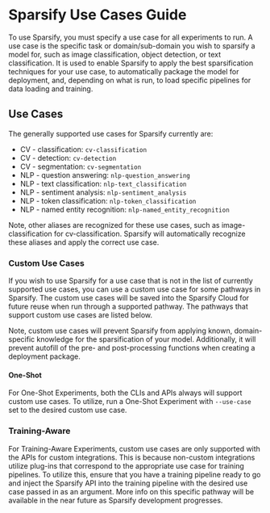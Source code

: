 <!--
Copyright (c) 2021 - present / Neuralmagic, Inc. All Rights Reserved.

Licensed under the Apache License, Version 2.0 (the "License");
you may not use this file except in compliance with the License.
You may obtain a copy of the License at

   http://www.apache.org/licenses/LICENSE-2.0

Unless required by applicable law or agreed to in writing,
software distributed under the License is distributed on an "AS IS" BASIS,
WITHOUT WARRANTIES OR CONDITIONS OF ANY KIND, either express or implied.
See the License for the specific language governing permissions and
limitations under the License.
-->

# Sparsify Use Cases Guide

To use Sparsify, you must specify a use case for all experiments to run.
A use case is the specific task or domain/sub-domain you wish to sparsify a model for, such as image classification, object detection, or text classification.
It is used to enable Sparsify to apply the best sparsification techniques for your use case, to automatically package the model for deployment, and, depending on what is run, to load specific pipelines for data loading and training.

## Use Cases

The generally supported use cases for Sparsify currently are:
- CV - classification: `cv-classification`
- CV - detection: `cv-detection`
- CV - segmentation: `cv-segmentation`
- NLP - question answering: `nlp-question_answering`
- NLP - text classification: `nlp-text_classification`
- NLP - sentiment analysis: `nlp-sentiment_analysis`
- NLP - token classification: `nlp-token_classification`
- NLP - named entity recognition: `nlp-named_entity_recognition`

Note, other aliases are recognized for these use cases, such as image-classification for cv-classification.
Sparsify will automatically recognize these aliases and apply the correct use case.

### Custom Use Cases

If you wish to use Sparsify for a use case that is not in the list of currently supported use cases, you can use a custom use case for some pathways in Sparsify.
The custom use cases will be saved into the Sparsify Cloud for future reuse when run through a supported pathway.
The pathways that support custom use cases are listed below.

Note, custom use cases will prevent Sparsify from applying known, domain-specific knowledge for the sparsification of your model.
Additionally, it will prevent autofill of the pre- and post-processing functions when creating a deployment package.

#### One-Shot

For One-Shot Experiments, both the CLIs and APIs always will support custom use cases.
To utilize, run a One-Shot Experiment with `--use-case` set to the desired custom use case.

### Training-Aware

For Training-Aware Experiments, custom use cases are only supported with the APIs for custom integrations.
This is because non-custom integrations utilize plug-ins that correspond to the appropriate use case for training pipelines.
To utilize this, ensure that you have a training pipeline ready to go and inject the Sparsify API into the training pipeline with the desired use case passed in as an argument.
More info on this specific pathway will be available in the near future as Sparsify development progresses.
